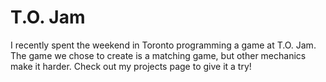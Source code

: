 # T.O. Jam
  
I recently spent the weekend in Toronto programming a game at T.O. Jam. The game we chose to create is a matching game, but other mechanics make it harder. Check out my projects page to give it a try!